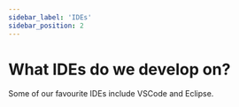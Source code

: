 ```yaml
---
sidebar_label: 'IDEs'
sidebar_position: 2
---
```


# What IDEs do we develop on?

Some of our favourite IDEs include VSCode and Eclipse.
